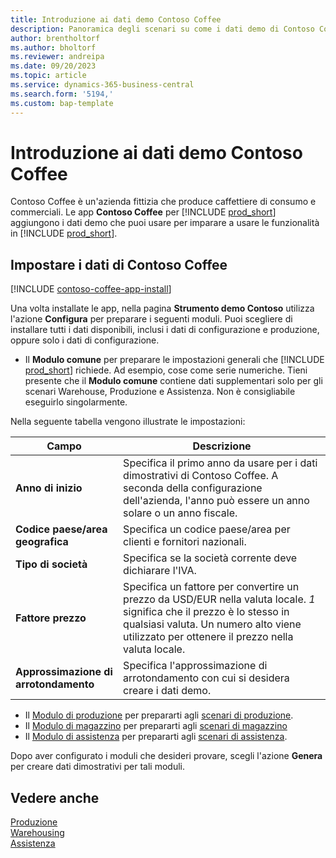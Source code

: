 ```yaml
---
title: Introduzione ai dati demo Contoso Coffee
description: Panoramica degli scenari su come i dati demo di Contoso Coffee possono aiutarti a imparare a usare le funzionalità in Business Central.
author: brentholtorf
ms.author: bholtorf
ms.reviewer: andreipa
ms.date: 09/20/2023
ms.topic: article
ms.service: dynamics-365-business-central
ms.search.form: '5194,'
ms.custom: bap-template
---
```


# Introduzione ai dati demo Contoso Coffee

Contoso Coffee è un'azienda fittizia che produce caffettiere di consumo e commerciali. Le app **Contoso Coffee** per [!INCLUDE [prod_short](../includes/prod_short.md)] aggiungono i dati demo che puoi usare per imparare a usare le funzionalità in [!INCLUDE [prod_short](../includes/prod_short.md)].  

## Impostare i dati di Contoso Coffee

[!INCLUDE [contoso-coffee-app-install](../includes/contoso-coffee-app-install.md)]

Una volta installate le app, nella pagina **Strumento demo Contoso** utilizza l'azione **Configura** per preparare i seguenti moduli. Puoi scegliere di installare tutti i dati disponibili, inclusi i dati di configurazione e produzione, oppure solo i dati di configurazione.

 - Il **Modulo comune** per preparare le impostazioni generali che [!INCLUDE [prod_short](../includes/prod_short.md)] richiede. Ad esempio, cose come serie numeriche. Tieni presente che il **Modulo comune** contiene dati supplementari solo per gli scenari Warehouse, Produzione e Assistenza. Non è consigliabile eseguirlo singolarmente.

Nella seguente tabella vengono illustrate le impostazioni:  

|Campo  |Descrizione  |
|---------|---------|
|**Anno di inizio** |Specifica il primo anno da usare per i dati dimostrativi di Contoso Coffee. A seconda della configurazione dell'azienda, l'anno può essere un anno solare o un anno fiscale.|
|**Codice paese/area geografica**|Specifica un codice paese/area per clienti e fornitori nazionali.|
|**Tipo di società**    |Specifica se la società corrente deve dichiarare l'IVA. |
|**Fattore prezzo**     |Specifica un fattore per convertire un prezzo da USD/EUR nella valuta locale. *1* significa che il prezzo è lo stesso in qualsiasi valuta. Un numero alto viene utilizzato per ottenere il prezzo nella valuta locale. |
|**Approssimazione di arrotondamento**  |Specifica l'approssimazione di arrotondamento con cui si desidera creare i dati demo.|

 - Il [Modulo di produzione](manufacturing/contoso-coffee-manufacturing-intro.md) per prepararti agli [scenari di produzione](manufacturing/contoso-coffee-manufacturing-intro.md#scenarios).
 - Il [Modulo di magazzino](warehousing/contoso-coffee-warehousing-intro.md) per prepararti agli [scenari di magazzino](warehousing/contoso-coffee-warehousing-intro.md#scenarios)
 - Il [Modulo di assistenza](service/contoso-coffee-service-intro.md) per prepararti agli [scenari di assistenza](service/contoso-coffee-service-intro.md#scenarios).

Dopo aver configurato i moduli che desideri provare, scegli l'azione **Genera** per creare dati dimostrativi per tali moduli.

## Vedere anche

[Produzione](../production-manage-manufacturing.md)  
[Warehousing](../warehouse-manage-warehouse.md)  
[Assistenza](../service-service.md)
<!-- [Projects and Jobs](../projects-manage-projects.md) -->

